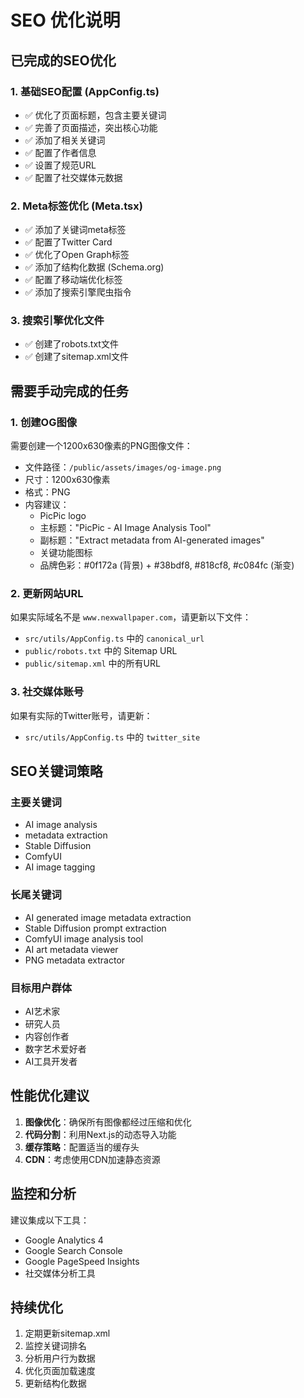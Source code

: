 # SEO 优化说明

## 已完成的SEO优化

### 1. 基础SEO配置 (AppConfig.ts)
- ✅ 优化了页面标题，包含主要关键词
- ✅ 完善了页面描述，突出核心功能
- ✅ 添加了相关关键词
- ✅ 配置了作者信息
- ✅ 设置了规范URL
- ✅ 配置了社交媒体元数据

### 2. Meta标签优化 (Meta.tsx)
- ✅ 添加了关键词meta标签
- ✅ 配置了Twitter Card
- ✅ 优化了Open Graph标签
- ✅ 添加了结构化数据 (Schema.org)
- ✅ 配置了移动端优化标签
- ✅ 添加了搜索引擎爬虫指令

### 3. 搜索引擎优化文件
- ✅ 创建了robots.txt文件
- ✅ 创建了sitemap.xml文件

## 需要手动完成的任务

### 1. 创建OG图像
需要创建一个1200x630像素的PNG图像文件：
- 文件路径：`/public/assets/images/og-image.png`
- 尺寸：1200x630像素
- 格式：PNG
- 内容建议：
  - PicPic logo
  - 主标题："PicPic - AI Image Analysis Tool"
  - 副标题："Extract metadata from AI-generated images"
  - 关键功能图标
  - 品牌色彩：#0f172a (背景) + #38bdf8, #818cf8, #c084fc (渐变)

### 2. 更新网站URL
如果实际域名不是 `www.nexwallpaper.com`，请更新以下文件：
- `src/utils/AppConfig.ts` 中的 `canonical_url`
- `public/robots.txt` 中的 Sitemap URL
- `public/sitemap.xml` 中的所有URL

### 3. 社交媒体账号
如果有实际的Twitter账号，请更新：
- `src/utils/AppConfig.ts` 中的 `twitter_site`

## SEO关键词策略

### 主要关键词
- AI image analysis
- metadata extraction
- Stable Diffusion
- ComfyUI
- AI image tagging

### 长尾关键词
- AI generated image metadata extraction
- Stable Diffusion prompt extraction
- ComfyUI image analysis tool
- AI art metadata viewer
- PNG metadata extractor

### 目标用户群体
- AI艺术家
- 研究人员
- 内容创作者
- 数字艺术爱好者
- AI工具开发者

## 性能优化建议

1. **图像优化**：确保所有图像都经过压缩和优化
2. **代码分割**：利用Next.js的动态导入功能
3. **缓存策略**：配置适当的缓存头
4. **CDN**：考虑使用CDN加速静态资源

## 监控和分析

建议集成以下工具：
- Google Analytics 4
- Google Search Console
- Google PageSpeed Insights
- 社交媒体分析工具

## 持续优化

1. 定期更新sitemap.xml
2. 监控关键词排名
3. 分析用户行为数据
4. 优化页面加载速度
5. 更新结构化数据